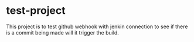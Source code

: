 # test-project
This project is to test github webhook with jenkin connection to see if there is a commit being made will it trigger the build.
